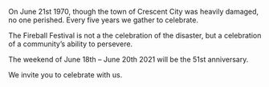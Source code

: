 On June 21st 1970, though the town of Crescent City was heavily damaged, no one perished. Every five years we gather to celebrate.

The Fireball Festival is not a the celebration of the disaster, but a celebration of a community’s ability to persevere.

The weekend of June 18th – June 20th 2021 will be the 51st anniversary.

We invite you to celebrate with us.
